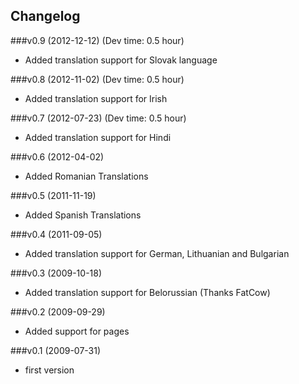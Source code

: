 ## Changelog ##

###v0.9 (2012-12-12) (Dev time: 0.5 hour)
- Added translation support for Slovak language

###v0.8 (2012-11-02) (Dev time: 0.5 hour)
- Added translation support for Irish

###v0.7 (2012-07-23) (Dev time: 0.5 hour)
- Added translation support for Hindi

###v0.6 (2012-04-02)
- Added Romanian Translations

###v0.5 (2011-11-19)
-   Added Spanish Translations

###v0.4 (2011-09-05)
-   Added translation support for German, Lithuanian and Bulgarian

###v0.3 (2009-10-18)
-   Added translation support for Belorussian (Thanks FatCow)

###v0.2 (2009-09-29)
-   Added support for pages

###v0.1 (2009-07-31)
-   first version
